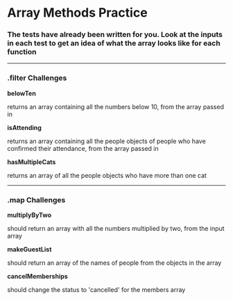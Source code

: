 # Array Methods Practice

### The tests have already been written for you. Look at the inputs in each test to get an idea of what the array looks like for each function

---

### .filter Challenges

**belowTen**

returns an array containing all the numbers below 10, from the array passed in

**isAttending**

returns an array containing all the people objects of people who have confirmed their attendance, from the array passed in

**hasMultipleCats**

returns an array of all the people objects who have more than one cat

---

### .map Challenges

**multiplyByTwo**

should return an array with all the numbers multiplied by two, from the input array

**makeGuestList**

should return an array of the names of people from the objects in the array

**cancelMemberships**

should change the status to 'cancelled' for the members array
